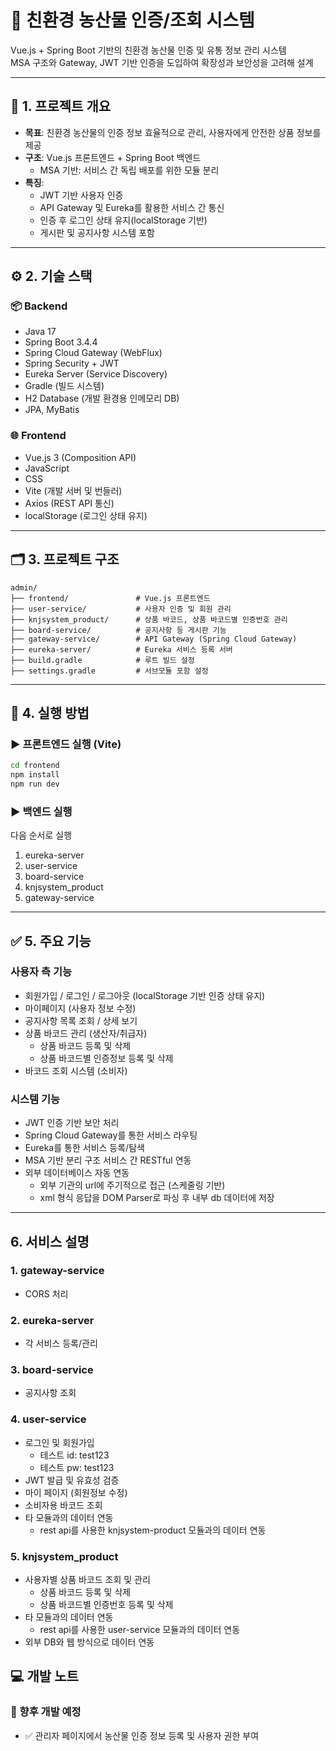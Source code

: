 # 🌱 친환경 농산물 인증/조회 시스템

Vue.js + Spring Boot 기반의 친환경 농산물 인증 및 유통 정보 관리 시스템  
MSA 구조와 Gateway, JWT 기반 인증을 도입하여 확장성과 보안성을 고려해 설계

---

## 📌 1. 프로젝트 개요

- **목표**: 친환경 농산물의 인증 정보 효율적으로 관리, 사용자에게 안전한 상품 정보를 제공
- **구조**: Vue.js 프론트엔드 + Spring Boot 백엔드   
  - MSA 기반: 서비스 간 독립 배포를 위한 모듈 분리
- **특징**:
  - JWT 기반 사용자 인증
  - API Gateway 및 Eureka를 활용한 서비스 간 통신
  - 인증 후 로그인 상태 유지(localStorage 기반)
  - 게시판 및 공지사항 시스템 포함

---

## ⚙️ 2. 기술 스택

### 📦 Backend
- Java 17
- Spring Boot 3.4.4
- Spring Cloud Gateway (WebFlux)
- Spring Security + JWT
- Eureka Server (Service Discovery)
- Gradle (빌드 시스템)
- H2 Database (개발 환경용 인메모리 DB)
- JPA, MyBatis

### 🌐 Frontend
- Vue.js 3 (Composition API)
- JavaScript
- CSS
- Vite (개발 서버 및 번들러)
- Axios (REST API 통신)
- localStorage (로그인 상태 유지)

---

## 🗂️ 3. 프로젝트 구조
```
admin/   
├── frontend/               # Vue.js 프론트엔드   
├── user-service/           # 사용자 인증 및 회원 관리   
├── knjsystem_product/      # 상품 바코드, 상품 바코드별 인증번호 관리   
├── board-service/          # 공지사항 등 게시판 기능   
├── gateway-service/        # API Gateway (Spring Cloud Gateway)   
├── eureka-server/          # Eureka 서비스 등록 서버   
├── build.gradle            # 루트 빌드 설정   
├── settings.gradle         # 서브모듈 포함 설정   
```

---

## 🚀 4. 실행 방법

### ▶️ 프론트엔드 실행 (Vite)

```bash
cd frontend
npm install
npm run dev
```

### ▶️ 백엔드 실행

다음 순서로 실행
1. eureka-server
2. user-service
3. board-service 
4. knjsystem_product 
5. gateway-service

***

## ✅ 5. 주요 기능

### 사용자 측 기능
- 회원가입 / 로그인 / 로그아웃 (localStorage 기반 인증 상태 유지)
- 마이페이지 (사용자 정보 수정)
- 공지사항 목록 조회 / 상세 보기
- 상품 바코드 관리 (생산자/취급자)
  - 상품 바코드 등록 및 삭제
  - 상품 바코드별 인증정보 등록 및 삭제
- 바코드 조회 시스템 (소비자)

### 시스템 기능
- JWT 인증 기반 보안 처리
- Spring Cloud Gateway를 통한 서비스 라우팅
- Eureka를 통한 서비스 등록/탐색
- MSA 기반 분리 구조 서비스 간 RESTful 연동
- 외부 데이터베이스 자동 연동
  - 외부 기관의 url에 주기적으로 접근 (스케줄링 기반)
  - xml 형식 응답을 DOM Parser로 파싱 후 내부 db 데이터에 저장

***

## 6. 서비스 설명
### 1. gateway-service
- CORS 처리

### 2. eureka-server
- 각 서비스 등록/관리

### 3. board-service
- 공지사항 조회

### 4. user-service
- 로그인 및 회원가입
  - 테스트 id: test123
  - 테스트 pw: test123
- JWT 발급 및 유효성 검증
- 마이 페이지 (회원정보 수정)
- 소비자용 바코드 조회
- 타 모듈과의 데이터 연동
  - rest api를 사용한 knjsystem-product 모듈과의 데이터 연동

### 5. knjsystem_product
- 사용자별 상품 바코드 조회 및 관리
  - 상품 바코드 등록 및 삭제
  - 상품 바코드별 인증번호 등록 및 삭제
- 타 모듈과의 데이터 연동
  - rest api를 사용한 user-service 모듈과의 데이터 연동
- 외부 DB와 웹 방식으로 데이터 연동

## 💻 개발 노트

### 📌 향후 개발 예정
- ✅ 관리자 페이지에서 농산물 인증 정보 등록 및 사용자 권한 부여
